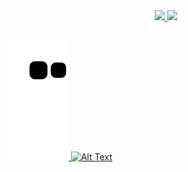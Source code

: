<div align="center">
  <a href="https://github.com/MisterDoom4">
  <img height="180em" src="https://github-readme-stats.vercel.app/api?username=MisterDoom4&show_icons=true&theme=chartreuse-dark&include_all_commits=true&count_private=true"/>
  <img height="180em" src="https://github-readme-stats.vercel.app/api/top-langs/?username=MisterDoom4&layout=compact&langs_count=7&theme=chartreuse-dark"/>
</div>

  
  ##
 
 
  ![Snake animation](https://github.com/MisterDoom4/MisterDoom4/blob/output/github-contribution-grid-snake.svg)
  ![Alt Text](http://i.imgur.com/OUkLi.gif)
 

